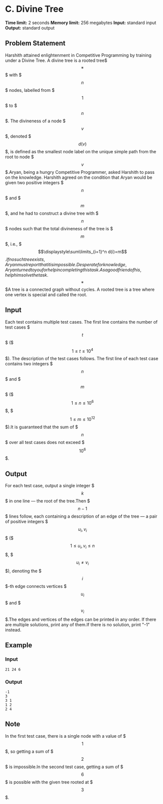 # C. Divine Tree

**Time limit:** 2 seconds
**Memory limit:** 256 megabytes
**Input:** standard input
**Output:** standard output

## Problem Statement

Harshith attained enlightenment in Competitive Programming by training under a Divine Tree. A divine tree is a rooted tree$$$^{\text{∗}}$$$ with $$$n$$$ nodes, labelled from $$$1$$$ to $$$n$$$. The divineness of a node $$$v$$$, denoted $$$d(v)$$$, is defined as the smallest node label on the unique simple path from the root to node $$$v$$$.Aryan, being a hungry Competitive Programmer, asked Harshith to pass on the knowledge. Harshith agreed on the condition that Aryan would be given two positive integers $$$n$$$ and $$$m$$$, and he had to construct a divine tree with $$$n$$$ nodes such that the total divineness of the tree is $$$m$$$, i.e., $$$\displaystyle\sum\limits_{i=1}^n d(i)=m$$$. If no such tree exists, Aryan must report that it is impossible.Desperate for knowledge, Aryan turned to you for help in completing this task. As a good friend of his, help him solve the task.$$$^{\text{∗}}$$$A tree is a connected graph without cycles.  A rooted tree is a tree where one vertex is special and called the root.

## Input

Each test contains multiple test cases. The first line contains the number of test cases $$$t$$$ ($$$1 \le t \le 10^4$$$). The description of the test cases follows. The first line of each test case contains two integers $$$n$$$ and $$$m$$$ ($$$1 \le n \le 10^6$$$, $$$1 \le m \le 10^{12}$$$).It is guaranteed that the sum of $$$n$$$ over all test cases does not exceed $$$10^6$$$.

## Output

For each test case, output a single integer $$$k$$$ in one line — the root of the tree.Then $$$n-1$$$ lines follow, each containing a description of an edge of the tree — a pair of positive integers $$$u_i,v_i$$$ ($$$1\le u_i,v_i\le n$$$, $$$u_i\ne v_i$$$), denoting the $$$i$$$-th edge connects vertices $$$u_i$$$ and $$$v_i$$$.The edges and vertices of the edges can be printed in any order. If there are multiple solutions, print any of them.If there is no solution, print "-1" instead.

## Example

### Input
```
21 24 6
```

### Output
```
-1
3
3 1
1 2
2 4
```

## Note

In the first test case, there is a single node with a value of $$$1$$$, so getting a sum of $$$2$$$ is impossible.In the second test case, getting a sum of $$$6$$$ is possible with the given tree rooted at $$$3$$$.